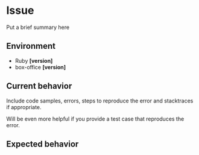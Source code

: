# Issue

Put a brief summary here

## Environment

- Ruby **[version]**
- box-office **[version]**

## Current behavior

Include code samples, errors, steps to reproduce the error and stacktraces if appropriate.

Will be even more helpful if you provide a test case that reproduces the error.

## Expected behavior
